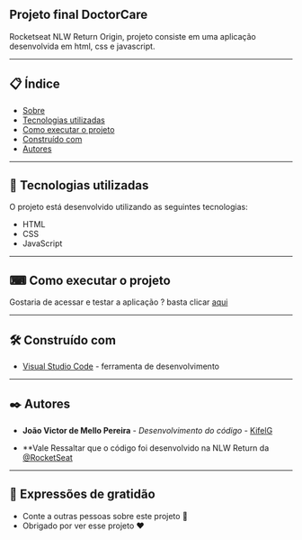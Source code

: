 ## Projeto final DoctorCare 

Rocketseat NLW Return Origin, projeto consiste em uma aplicação desenvolvida em html, css e javascript.

--- 

## 📋 Índice

- [Sobre](#-Projeto-final-DoctorCare )
- [Tecnologias utilizadas](#-Tecnologias-utilizadas)
- [Como executar o projeto](#-Como-executar-o-projeto)
- [Construído com](#-Construído-com)
- [Autores](#-Autores)

--- 

## 🚀 Tecnologias utilizadas

O projeto está desenvolvido utilizando as seguintes tecnologias:

- HTML
- CSS
- JavaScript

--- 

## ⌨ Como executar o projeto

Gostaria de acessar e testar a aplicação ? basta clicar [aqui](https://kifel.github.io/DoctorCare/)

--- 

## 🛠️ Construído com

* [Visual Studio Code](https://code.visualstudio.com/) - ferramenta de desenvolvimento

--- 

## ✒️ Autores

* **João Victor de Mello Pereira** - *Desenvolvimento do código* - [KifelG](https://github.com/kifel)

* **Vale Ressaltar que o código foi desenvolvido na NLW Return da [@RocketSeat](https://github.com/Rocketseat)

--- 
 
## 🎁 Expressões de gratidão

* Conte a outras pessoas sobre este projeto 📢
* Obrigado por ver esse projeto ❤️
